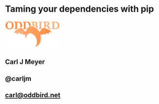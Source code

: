 <!SLIDE smaller intro>
# Taming your dependencies with pip #

![OddBird](logo.png)

## Carl J Meyer ##
## @carljm ##
## carl@oddbird.net ##
